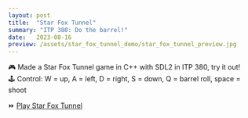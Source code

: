 ```yaml
---
layout: post
title:  "Star Fox Tunnel"
summary: "ITP 380: Do the barrel!"
date:   2023-08-16
preview: /assets/star_fox_tunnel_demo/star_fox_tunnel_preview.jpg
---
```


🎮 Made a Star Fox Tunnel game in C++ with SDL2 in ITP 380, try it out!\
🕹️ Control: W = up, A = left, D = right, S = down, Q = barrel roll, space = shoot

⏩ [Play Star Fox Tunnel](/assets/star_fox_tunnel_demo/Lab07.html)